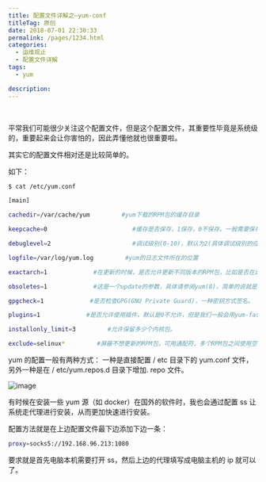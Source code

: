 ```yaml
---
title: 配置文件详解之–yum-conf
titleTag: 原创
date: 2018-07-01 22:30:33
permalink: /pages/1234.html
categories:
  - 运维观止
  - 配置文件详解
tags:
  - yum

description:
---
```


<br><ArticleTopAd></ArticleTopAd>


平常我们可能很少关注这个配置文件，但是这个配置文件，其重要性毕竟是系统级的，重要起来会让你害怕的，因此弄懂他就也很重要啦。



其实它的配置文件相对还是比较简单的。



如下：



```sh
$ cat /etc/yum.conf

[main]

cachedir=/var/cache/yum         #yum下载的RPM包的缓存目录

keepcache=0                        #缓存是否保存，1保存，0不保存。一般需要保存一些常用而又不容易下载的软件时，就开启这个选项。

debuglevel=2                       #调试级别(0-10)，默认为2(具体调试级别的应用，我也不了解)。

logfile=/var/log/yum.log         #yum的日志文件所在的位置

exactarch=1             #在更新的时候，是否允许更新不同版本的RPM包，比如是否在i386上更新i686的RPM包。

obsoletes=1             #这是一个update的参数，具体请参阅yum(8)，简单的说就是相当于upgrade，允许更新陈旧的RPM包。

gpgcheck=1             #是否检查GPG(GNU Private Guard)，一种密钥方式签名。

plugins=1             #是否允许使用插件，默认是0不允许，但是我们一般会用yum-fastestmirror这个插件。

installonly_limit=3         #允许保留多少个内核包。

exclude=selinux*         #屏蔽不想更新的RPM包，可用通配符，多个RPM包之间使用空格分离。
```



yum 的配置一般有两种方式： 一种是直接配置 / etc 目录下的 yum.conf 文件， 另外一种是在 / etc/yum.repos.d 目录下增加. repo 文件。





![image](http://t.eryajf.net/imgs/2021/09/139ba1f1caabfc0e.jpg)





有时候在安装一些 yum 源（如 docker）在国外的软件时，我也会通过配置 ss 让系统走代理进行安装，从而更加快速进行安装。



配置方法就是在上边配置文件最下边添加下边一条：



```sh
proxy=socks5://192.168.96.213:1080
```



要求就是首先电脑本机需要打开 ss，然后上边的代理填写成电脑主机的 ip 就可以了。


<br><ArticleTopAd></ArticleTopAd>
